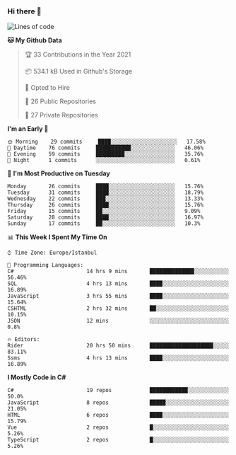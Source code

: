 ### Hi there 👋

<!--START_SECTION:waka-->
![Lines of code](https://img.shields.io/badge/From%20Hello%20World%20I%27ve%20Written-5.5%20million%20lines%20of%20code-blue)

**🐱 My Github Data** 

> 🏆 33 Contributions in the Year 2021
 > 
> 📦 534.1 kB Used in Github's Storage 
 > 
> 💼 Opted to Hire
 > 
> 📜 26 Public Repositories 
 > 
> 🔑 27 Private Repositories  
 > 
**I'm an Early 🐤** 

```text
🌞 Morning    29 commits     ████░░░░░░░░░░░░░░░░░░░░░   17.58% 
🌆 Daytime    76 commits     ███████████░░░░░░░░░░░░░░   46.06% 
🌃 Evening    59 commits     █████████░░░░░░░░░░░░░░░░   35.76% 
🌙 Night      1 commits      ░░░░░░░░░░░░░░░░░░░░░░░░░   0.61%

```
📅 **I'm Most Productive on Tuesday** 

```text
Monday       26 commits     ████░░░░░░░░░░░░░░░░░░░░░   15.76% 
Tuesday      31 commits     ████░░░░░░░░░░░░░░░░░░░░░   18.79% 
Wednesday    22 commits     ███░░░░░░░░░░░░░░░░░░░░░░   13.33% 
Thursday     26 commits     ████░░░░░░░░░░░░░░░░░░░░░   15.76% 
Friday       15 commits     ██░░░░░░░░░░░░░░░░░░░░░░░   9.09% 
Saturday     28 commits     ████░░░░░░░░░░░░░░░░░░░░░   16.97% 
Sunday       17 commits     ██░░░░░░░░░░░░░░░░░░░░░░░   10.3%

```


📊 **This Week I Spent My Time On** 

```text
⌚︎ Time Zone: Europe/Istanbul

💬 Programming Languages: 
C#                       14 hrs 9 mins       ██████████████░░░░░░░░░░░   56.46% 
SQL                      4 hrs 13 mins       ████░░░░░░░░░░░░░░░░░░░░░   16.89% 
JavaScript               3 hrs 55 mins       ████░░░░░░░░░░░░░░░░░░░░░   15.64% 
CSHTML                   2 hrs 32 mins       ██░░░░░░░░░░░░░░░░░░░░░░░   10.15% 
JSON                     12 mins             ░░░░░░░░░░░░░░░░░░░░░░░░░   0.8%

🔥 Editors: 
Rider                    20 hrs 50 mins      ████████████████████░░░░░   83.11% 
Ssms                     4 hrs 13 mins       ████░░░░░░░░░░░░░░░░░░░░░   16.89%

```

**I Mostly Code in C#** 

```text
C#                       19 repos            ████████████░░░░░░░░░░░░░   50.0% 
JavaScript               8 repos             █████░░░░░░░░░░░░░░░░░░░░   21.05% 
HTML                     6 repos             ████░░░░░░░░░░░░░░░░░░░░░   15.79% 
Vue                      2 repos             █░░░░░░░░░░░░░░░░░░░░░░░░   5.26% 
TypeScript               2 repos             █░░░░░░░░░░░░░░░░░░░░░░░░   5.26%

```



<!--END_SECTION:waka-->

<!--
**ebubekirdinc/ebubekirdinc** is a ✨ _special_ ✨ repository because its `README.md` (this file) appears on your GitHub profile.

Here are some ideas to get you started:

- 🔭 I’m currently working on ...
- 🌱 I’m currently learning ...
- 👯 I’m looking to collaborate on ...
- 🤔 I’m looking for help with ...
- 💬 Ask me about ...
- 📫 How to reach me: ...
- 😄 Pronouns: ...
- ⚡ Fun fact: ...
-->
